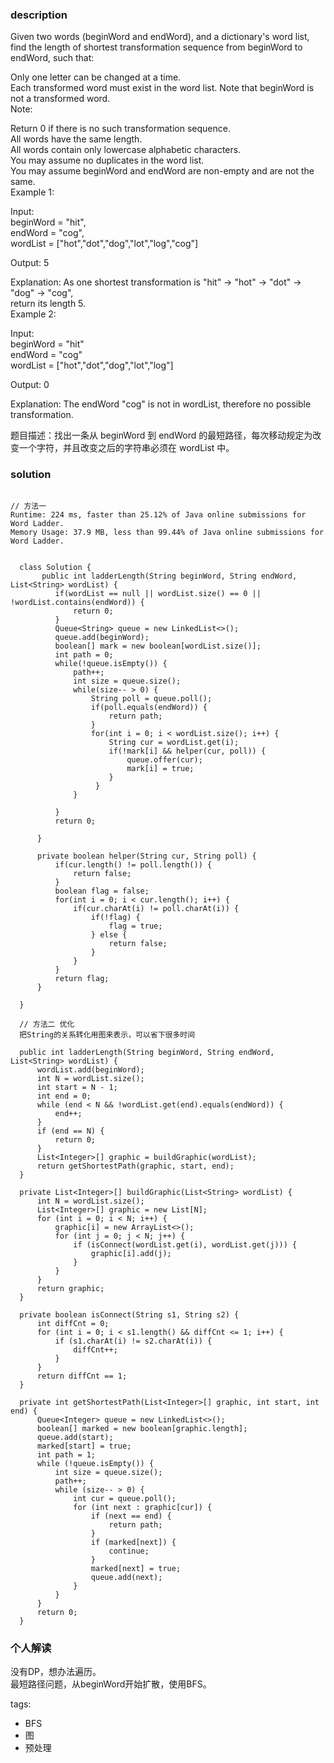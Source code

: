 ### description    
  Given two words (beginWord and endWord), and a dictionary's word list, find the length of shortest transformation sequence from beginWord to endWord, such that:  
    
  Only one letter can be changed at a time.  
  Each transformed word must exist in the word list. Note that beginWord is not a transformed word.  
  Note:  
    
  Return 0 if there is no such transformation sequence.  
  All words have the same length.  
  All words contain only lowercase alphabetic characters.  
  You may assume no duplicates in the word list.  
  You may assume beginWord and endWord are non-empty and are not the same.  
  Example 1:  
    
  Input:  
  beginWord = "hit",  
  endWord = "cog",  
  wordList = ["hot","dot","dog","lot","log","cog"]  
    
  Output: 5  
    
  Explanation: As one shortest transformation is "hit" -> "hot" -> "dot" -> "dog" -> "cog",  
  return its length 5.  
  Example 2:  
    
  Input:  
  beginWord = "hit"  
  endWord = "cog"  
  wordList = ["hot","dot","dog","lot","log"]  
    
  Output: 0  
    
  Explanation: The endWord "cog" is not in wordList, therefore no possible transformation.  
    
  题目描述：找出一条从 beginWord 到 endWord 的最短路径，每次移动规定为改变一个字符，并且改变之后的字符串必须在 wordList 中。  
### solution    
```    
  
// 方法一   
Runtime: 224 ms, faster than 25.12% of Java online submissions for Word Ladder.  
Memory Usage: 37.9 MB, less than 99.44% of Java online submissions for Word Ladder.  
  
  
  class Solution {  
       public int ladderLength(String beginWord, String endWord, List<String> wordList) {  
          if(wordList == null || wordList.size() == 0 || !wordList.contains(endWord)) {  
              return 0;  
          }  
          Queue<String> queue = new LinkedList<>();  
          queue.add(beginWord);  
          boolean[] mark = new boolean[wordList.size()];  
          int path = 0;  
          while(!queue.isEmpty()) {  
              path++;  
              int size = queue.size();  
              while(size-- > 0) {  
                  String poll = queue.poll();  
                  if(poll.equals(endWord)) {  
                      return path;  
                  }  
                  for(int i = 0; i < wordList.size(); i++) {  
                      String cur = wordList.get(i);  
                      if(!mark[i] && helper(cur, poll)) {  
                          queue.offer(cur);  
                          mark[i] = true;  
                      }  
                   }  
              }  
                
          }  
          return 0;  
    
      }  
    
      private boolean helper(String cur, String poll) {  
          if(cur.length() != poll.length()) {  
              return false;  
          }  
          boolean flag = false;  
          for(int i = 0; i < cur.length(); i++) {  
              if(cur.charAt(i) != poll.charAt(i)) {  
                  if(!flag) {  
                      flag = true;  
                  } else {  
                      return false;  
                  }  
              }    
          }  
          return flag;  
      }  
    
  }  
    
  // 方法二 优化  
  把String的关系转化用图来表示，可以省下很多时间  
    
  public int ladderLength(String beginWord, String endWord, List<String> wordList) {  
      wordList.add(beginWord);  
      int N = wordList.size();  
      int start = N - 1;  
      int end = 0;  
      while (end < N && !wordList.get(end).equals(endWord)) {  
          end++;  
      }  
      if (end == N) {  
          return 0;  
      }  
      List<Integer>[] graphic = buildGraphic(wordList);  
      return getShortestPath(graphic, start, end);  
  }  
    
  private List<Integer>[] buildGraphic(List<String> wordList) {  
      int N = wordList.size();  
      List<Integer>[] graphic = new List[N];  
      for (int i = 0; i < N; i++) {  
          graphic[i] = new ArrayList<>();  
          for (int j = 0; j < N; j++) {  
              if (isConnect(wordList.get(i), wordList.get(j))) {  
                  graphic[i].add(j);  
              }  
          }  
      }  
      return graphic;  
  }  
    
  private boolean isConnect(String s1, String s2) {  
      int diffCnt = 0;  
      for (int i = 0; i < s1.length() && diffCnt <= 1; i++) {  
          if (s1.charAt(i) != s2.charAt(i)) {  
              diffCnt++;  
          }  
      }  
      return diffCnt == 1;  
  }  
    
  private int getShortestPath(List<Integer>[] graphic, int start, int end) {  
      Queue<Integer> queue = new LinkedList<>();  
      boolean[] marked = new boolean[graphic.length];  
      queue.add(start);  
      marked[start] = true;  
      int path = 1;  
      while (!queue.isEmpty()) {  
          int size = queue.size();  
          path++;  
          while (size-- > 0) {  
              int cur = queue.poll();  
              for (int next : graphic[cur]) {  
                  if (next == end) {  
                      return path;  
                  }  
                  if (marked[next]) {  
                      continue;  
                  }  
                  marked[next] = true;  
                  queue.add(next);  
              }  
          }  
      }  
      return 0;  
  }  
```    
    
### 个人解读    
  没有DP，想办法遍历。  
  最短路径问题，从beginWord开始扩散，使用BFS。  
    
tags:    
  -  BFS  
  -  图  
  -  预处理  
